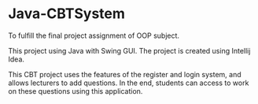 # Java-CBTSystem
To fulfill the final project assignment of OOP subject.

This project using Java with Swing GUI.
The project is created using Intellij Idea.

This CBT project uses the features of the register and login system, and allows lecturers to add questions. In the end, students can access to work on these questions using this application.

